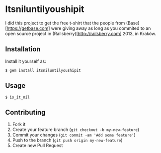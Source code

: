 # Itsniluntilyoushipit

I did this project to get the free t-shirt that the people from (Base)[https://getbase.com] were giving away as long as you commited to an open source project in (Railsberry)[http://railsberry.com] 2013, in Kraków.

## Installation

Install it yourself as:

    $ gem install itsniluntilyoushipit

## Usage

    $ is_it_nil

## Contributing

1. Fork it
2. Create your feature branch (`git checkout -b my-new-feature`)
3. Commit your changes (`git commit -am 'Add some feature'`)
4. Push to the branch (`git push origin my-new-feature`)
5. Create new Pull Request
